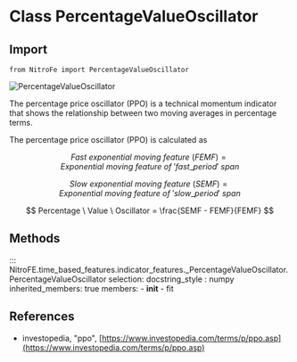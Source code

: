 

# Class PercentageValueOscillator

## Import
`
from NitroFe import PercentageValueOscillator
`

![PercentageValueOscillator](https://media.giphy.com/media/pYs30P7XQcEZImCUIg/giphy.gif)

The percentage price oscillator (PPO) is a technical momentum indicator that shows the relationship between two moving averages in percentage terms. 

The percentage price oscillator (PPO) is calculated as 

$$
Fast \ exponential \ moving \ feature \ (FEMF) = Exponential \ moving \ feature \ of \ 'fast\_period' \ span
$$

$$
Slow \ exponential \ moving \ feature \ (SEMF) = Exponential \ moving \ feature \ of \ 'slow\_period' \ span
$$

$$
Percentage \ Value \ Oscillator =  \frac{SEMF - FEMF}{FEMF}
$$

## Methods

::: NitroFE.time_based_features.indicator_features._PercentageValueOscillator.PercentageValueOscillator
    selection:
        docstring_style : numpy
        inherited_members: true
        members:
        - __init__
        - fit

References
----------
* investopedia, "ppo",
    [https://www.investopedia.com/terms/p/ppo.asp](https://www.investopedia.com/terms/p/ppo.asp)